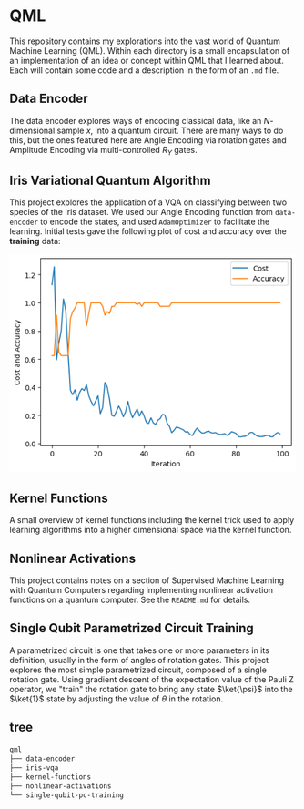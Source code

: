 # QML

This repository contains my explorations into the vast world of Quantum Machine Learning (QML). Within each directory is a small encapsulation of an implementation of an idea or concept within QML that I learned about. Each will contain some code and a description in the form of an `.md` file. 

## Data Encoder

The data encoder explores ways of encoding classical data, like an $N$-dimensional sample $x$, into a quantum circuit. There are many ways to do this, but the ones featured here are Angle Encoding via rotation gates and Amplitude Encoding via multi-controlled $R_Y$ gates.

## Iris Variational Quantum Algorithm

This project explores the application of a VQA on classifying between two species of the Iris dataset. We used our Angle Encoding function from `data-encoder` to encode the states, and used `AdamOptimizer` to facilitate the learning. Initial tests gave the following plot of cost and accuracy over the **training** data:

![cost and accuracy over Iris VQA iterations](iris-vqa/output.png)

## Kernel Functions

A small overview of kernel functions including the kernel trick used to apply learning algorithms into a higher dimensional space via the kernel function.

## Nonlinear Activations

This project contains notes on a section of Supervised Machine Learning with Quantum Computers regarding implementing nonlinear activation functions on a quantum computer. See the `README.md` for details.


## Single Qubit Parametrized Circuit Training

A parametrized circuit is one that takes one or more parameters in its definition, usually in the form of angles of rotation gates. This project explores the most simple parametrized circuit, composed of a single rotation gate. Using gradient descent of the expectation value of the Pauli Z operator, we "train" the rotation gate to bring any state $\ket{\psi}$ into the $\ket{1}$ state by adjusting the value of $\theta$ in the rotation.


## tree

```
qml
├── data-encoder
├── iris-vqa
├── kernel-functions
├── nonlinear-activations
└── single-qubit-pc-training
```